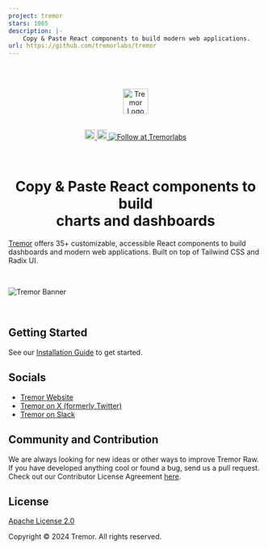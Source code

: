 ```yaml
---
project: tremor
stars: 1065
description: |-
    Copy & Paste React components to build modern web applications. 
url: https://github.com/tremorlabs/tremor
---
```


<br />
<br />
<p align="center">
  <a href="https://tremor.so/raw"> 
    <picture>
       <source media="(prefers-color-scheme: dark)" srcset="public/images/tremor-logo-dark.svg">
      <source media="(prefers-color-scheme: light)" srcset="public/images/tremor-logo-light.svg">
    <img alt="Tremor Logo" src="public/images/tremor-logo-light.svg" height="50"/>
    </picture>
  </a>
</p>
<br />
<div align="center">
  <a href="https://tremor.so/docs/getting-started/installation">
    <img alt="Read the documentation" src="https://img.shields.io/badge/Docs-blue?style=flat&logo=readthedocs&color=3b82f6&labelColor=334155&logoColor=f5f5f5" height="20" width="auto">
  </a>
  <a href="https://github.com/tremorlabs/tremor/blob/main/License">
    <img alt="License Apache 2.0" src="https://img.shields.io/badge/license-Apache 2.0-blue.svg?style=flat&color=3b82f6&labelColor=334155 " height="20" width="auto">
  </a>
  <a href="https://twitter.com/intent/follow?screen_name=tremorlabs">
    <img src="https://img.shields.io/badge/Follow-important.svg?color=000000&label=@tremorlabs&logo=X&labelColor=334155&logoColor=f5f5f5" alt="Follow at Tremorlabs" />
  </a>
</div>
<br />
<br />
 
 <h1 align="center">Copy & Paste React components to build <br/>  charts and dashboards</h1>

[Tremor](https://tremor.so/) offers 35+ customizable, accessible React components to build dashboards and modern web applications. Built on top of Tailwind CSS and Radix UI.

<br />

![Tremor Banner](public/images/github-banner.png)

<br />

## Getting Started

See our [Installation Guide](https://tremor.so/docs/getting-started/installation) to get started.

## Socials

- [Tremor Website](https://tremor.so)
- [Tremor on X (formerly Twitter)](https://twitter.com/tremorlabs)
- [Tremor on Slack](https://tremor.so/slack)

## Community and Contribution

We are always looking for new ideas or other ways to improve Tremor Raw. If you have developed anything cool or found a bug, send us a pull request. Check out our Contributor License Agreement [here](https://www.tremor.so/contributors).

## License

[Apache License 2.0](https://github.com/tremorlabs/tremor/blob/main/License)

Copyright &copy; 2024 Tremor. All rights reserved.

